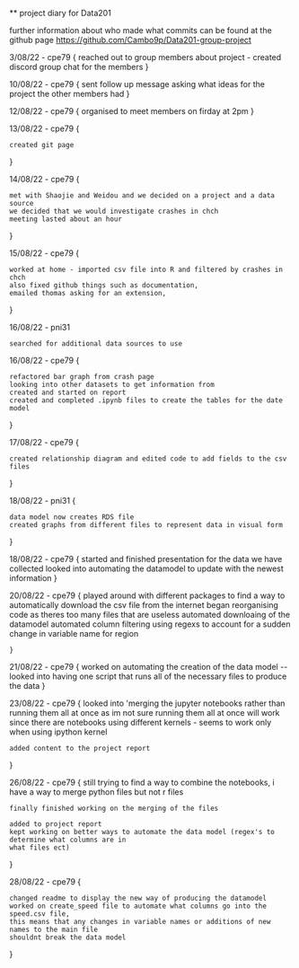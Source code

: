 ** project diary for Data201 

further information about who made what commits can be found at the github page 
https://github.com/Cambo9p/Data201-group-project

3/08/22 - cpe79 {
	reached out to group members about project - created discord group chat for the members 
}

10/08/22 - cpe79 {
	sent follow up message asking what ideas for the project the other members had
}

12/08/22 - cpe79 {
	organised to meet members on firday at 2pm 
}

13/08/22 - cpe79 {

    created git page

}


14/08/22 - cpe79 {

    met with Shaojie and Weidou and we decided on a project and a data source 
    we decided that we would investigate crashes in chch 
    meeting lasted about an hour

}

15/08/22 - cpe79 {

    worked at home - imported csv file into R and filtered by crashes in chch
    also fixed github things such as documentation, 
    emailed thomas asking for an extension,
    

}

16/08/22 - pni31 
    
    searched for additional data sources to use

16/08/22 - cpe79 {

    refactored bar graph from crash page 
    looking into other datasets to get information from 
    created and started on report 
    created and completed .ipynb files to create the tables for the date model 
}


17/08/22 - cpe79 {

    created relationship diagram and edited code to add fields to the csv files 
    
}

18/08/22 - pni31 {

    data model now creates RDS file 
    created graphs from different files to represent data in visual form
}

18/08/22 - cpe79 {
    started and finished presentation for the data we have collected
    looked into automating the datamodel to update with the newest information 
}

20/08/22 - cpe79 {
	played around with different packages to find a way to automatically download the csv file 
	from the internet 
	began reorganising code as theres too many files that are useless
	automated downloaing of the datamodel
	automated column filtering using regexs to account for a sudden change in variable name for region

	}

21/08/22 - cpe79 {
	worked on automating the creation of the data model 
	-- looked into having one script that runs all of the necessary files to 
	produce the data 
}

23/08/22 - cpe79 {
	looked into 'merging the jupyter notebooks rather than running them all at once 
	as im not sure running them all at once will work since there are notebooks using different kernels 
	- seems to work only when using ipython kernel 

	added content to the project report
}

26/08/22 - cpe79 {
	still trying to find a way to combine the notebooks, i have a way to merge python files but not r files

	finally finished working on the merging of the files 

	added to project report 
	kept working on better ways to automate the data model (regex's to determine what columns are in 
	what files ect) 
}

28/08/22 - cpe79 {

	changed readme to display the new way of producing the datamodel 
	worked on create_speed file to automate what columns go into the speed.csv file,
	this means that any changes in variable names or additions of new names to the main file 
	shouldnt break the data model 


}
